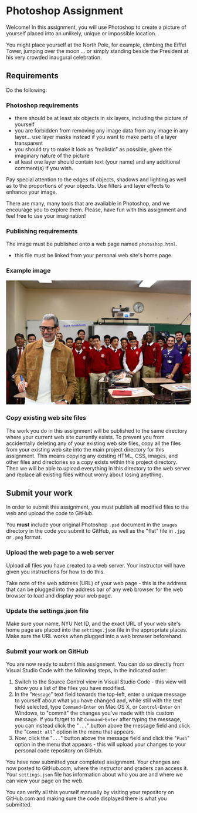# Photoshop Assignment

Welcome! In this assignment, you will use Photoshop to create a picture of yourself placed into an unlikely, unique or impossible location.

You might place yourself at the North Pole, for example, climbing the Eiffel Tower, jumping over the moon … or simply standing beside the President at his very crowded inaugural celebration.

## Requirements

Do the following:

### Photoshop requirements

- there should be at least six objects in six layers, including the picture of yourself
- you are forbidden from removing any image data from any image in any layer... use layer masks instead if you want to make parts of a layer transparent
- you should try to make it look as “realistic” as possible, given the imaginary nature of the picture
- at least one layer should contain text (your name) and any additional comment(s) if you wish.

Pay special attention to the edges of objects, shadows and lighting as well as to the proportions of your objects. Use filters and layer effects to enhance your image.

There are many, many tools that are available in Photoshop, and we encourage you to explore them. Please, have fun with this assignment and feel free to use your imagination!

### Publishing requirements

The image must be published onto a web page named `photoshop.html`.

- this file must be linked from your personal web site's home page.

### Example image

![Jeff Goldbloom with school children](images/photoshop_goldbloom.jpg)

### Copy existing web site files

The work you do in this assignment will be published to the same directory where your current web site currently exists. To prevent you from accidentally deleting any of your existing web site files, copy all the files from your existing web site into the main project directory for this assignment. This means copying any existing HTML, CSS, images, and other files and directories so a copy exists within this project directory. Then we will be able to upload everything in this directory to the web server and replace all existing files without worry about losing anything.

## Submit your work

In order to submit this assignment, you must publish all modified files to the web and upload the code to GitHub.

You **must** include your original Photoshop `.psd` document in the `images` directory in the code you submit to GitHub, as well as the "flat" file in `.jpg` or `.png` format.

### Upload the web page to a web server

Upload all files you have created to a web server. Your instructor will have given you instructions for how to do this.

Take note of the web address (URL) of your web page - this is the address that can be plugged into the address bar of any web browser for the web browser to load and display your web page.

### Update the settings.json file

Make sure your name, NYU Net ID, and the exact URL of your web site's home page are placed into the `settings.json` file in the appropriate places. Make sure the URL works when plugged into a web browser beforehand.

### Submit your work on GitHub

You are now ready to submit this assignment. You can do so directly from Visual Studio Code with the following steps, in the indicated order:

1. Switch to the Source Control view in Visual Studio Code - this view will show you a list of the files you have modified.
1. In the "`Message`" text field towards the top-left, enter a unique message to yourself about what you have changed and, while still with the text field selected, type `Command`-`Enter` on Mac OS X, or `Control`-`Enter` on Windows, to "commit" the changes you've made with this custom message. If you forget to hit `Command`-`Enter` after typing the message, you can instead click the "`...`" button above the message field and click the "`Commit all`" option in the menu that appears.
1. Now, click the "`...`" button above the message field and click the "`Push`" option in the menu that appears - this will upload your changes to your personal code repository on GitHub.

You have now submitted your completed assignment. Your changes are now posted to GitHub.com, where the instructor and graders can access it. Your `settings.json` file has information about who you are and where we can view your page on the web.

You can verify all this yourself manually by visiting your repository on GitHub.com and making sure the code displayed there is what you submitted.
